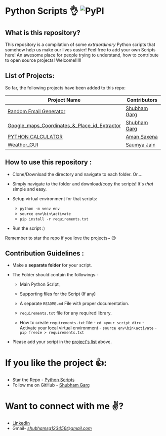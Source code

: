 ﻿# Python Scripts :ok_hand: <img alt="PyPI" src="https://warehouse-camo.cmh1.psfhosted.org/18509a25dde64f893bd96f21682bd6211c3d4e80/68747470733a2f2f696d672e736869656c64732e696f2f707970692f707976657273696f6e732f64796e61636f6e662e737667"> 
## What is this repository?
This repository is a compilation of some *extraordinary* Python scripts that somehow help us make our lives easier! Feel free to add your own Scripts here!
An awesome place for people trying to understand, how to contribute to open source projects!
Welcome!!!!!

## List of Projects:

So far, the following projects have been added to this repo:

| Project Name | Contributors |
|--|--|
|[Random Email Generator](https://github.com/shub-garg/Python_Scripts/tree/master/Random_Email_Generator)|[Shubham Garg](https://github.com/shub-garg)|
|[Google_maps_Coordinates_&_Place_id_Extractor](https://github.com/shub-garg/Python_Scripts/tree/master/Google_maps_Coordinates_%26_Place_id%20Extractor)|[Shubham Garg](https://github.com/shub-garg)|
|[PYTHON CALCULATOR](https://github.com/shub-garg/Python_Scripts/tree/master/calculator)|[Aman Saxena](https://github.com/amansaxena01)|
|[Weather_GUI](https://github.com/shub-garg/Python_Scripts/tree/master/Weather%20GUI)|[Saumya Jain](https://github.com/Saumya1503)|


## How to use this repository :

- Clone/Download the directory and navigate to each folder. Or....
- Simply navigate to the folder and download/copy the scripts! It's *that* simple and easy.
- Setup virtual environment for that scripts:
    - `python -m venv env`
    - `source env\bin\activate`
    - `pip install -r requirements.txt`

- Run the script :)


Remember to star the repo if you love the projects~ :wink:

## Contribution Guidelines :
- Make a **separate folder** for your script.

- The Folder should contain the followings -
	- Main Python Script,
	- Supporting files for the Script (If any)
	-  A separate `README.md` File with proper documentation.
    - `requirements.txt` file for any required library.

    - How to create `requirements.txt` file
            - `cd <your_script_dir>`
            - Activate your local virtual environment
                - `source env\bin\activate`
            - `pip freeze > requirements.txt`

- Please add your script in the [project's list](https://github.com/shub-garg/Python_Scripts#List-of-Projects) above.


# If you like the project :+1::
- Star the Repo - [Python Scripts](https://github.com/shub-garg/Python_Scripts)
- Follow me on GitHub - [Shubham Garg](https://github.com/shub-garg)

# Want to connect with me :v:?
- [LinkedIn](https://www.linkedin.com/in/shubham-garg-03a848190/)
- Gmail- *shubhamsg123456@gmail.com*
